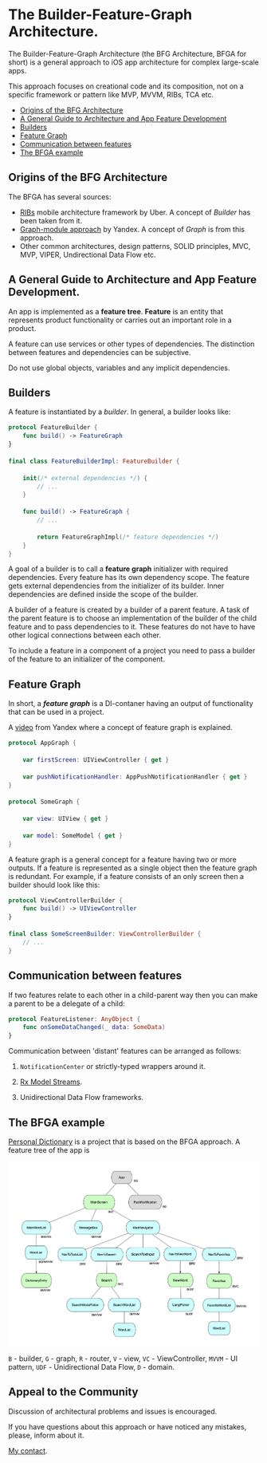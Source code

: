 # The Builder-Feature-Graph Architecture.

The Builder-Feature-Graph Architecture (the BFG Architecture, BFGA for short) is a general approach to iOS app architecture for complex large-scale apps.

This approach focuses on creational code and its composition, not on a specific framework or pattern like MVP, MVVM, RIBs, TCA etc.

* [Origins of the BFG Architecture](#origins-of-the-bfg-architecture)
* [A General Guide to Architecture and App Feature Development](#a-general-guide-to-architecture-and-app-feature-development)
* [Builders](#builders)
* [Feature Graph](#feature-graph)
* [Communication between features](#communication-between-features)
* [The BFGA example](#the-bfga-example)

## Origins of the BFG Architecture

The BFGA has several sources:

* [RIBs](https://github.com/uber/RIBs) mobile architecture framework by Uber. A concept of _Builder_ has been taken from it.
* [Graph-module approach](https://www.youtube.com/watch?v=iN8BtJxRBWs) by Yandex. A concept of _Graph_ is from this approach.
* Other common architectures, design patterns, SOLID principles, MVC, MVP, VIPER, Undirectional Data Flow etc.

## A General Guide to Architecture and App Feature Development.

An app is implemented as a __feature tree__. __Feature__ is an entity that represents product functionality or carries out an important role in a product.

A feature can use services or other types of dependencies. The distinction between features and dependencies can be subjective.

Do not use global objects, variables and any implicit dependencies.

## Builders

A feature is instantiated by a _builder_. In general, a builder looks like:

```swift
protocol FeatureBuilder {
    func build() -> FeatureGraph
}

final class FeatureBuilderImpl: FeatureBuilder {

    init(/* external dependencies */) {
        // ...
    }

    func build() -> FeatureGraph {
        // ...

        return FeatureGraphImpl(/* feature dependencies */)
    }
}
```

A goal of a builder is to call a __feature graph__ initializer with required dependencies. Every feature has its own dependency scope. The feature gets external dependencies from the initializer of its builder. Inner dependencies are defined inside the scope of the builder.

A builder of a feature is created by a builder of a parent feature. A task of the parent feature is to choose an implementation of the builder of the child feature and to pass dependencies to it. These features do not have to have other logical connections between each other.

To include a feature in a component of a project you need to pass a builder of the feature to an initializer of the component.

## Feature Graph

In short, a __*feature graph*__ is a DI-contaner having an output of functionality that can be used in a project.

A [video](https://www.youtube.com/watch?v=iN8BtJxRBWs) from Yandex where a concept of feature graph is explained.

```swift
protocol AppGraph {

    var firstScreen: UIViewController { get }

    var pushNotificationHandler: AppPushNotificationHandler { get }
}

protocol SomeGraph {

    var view: UIView { get }

    var model: SomeModel { get }
}
```

A feature graph is a general concept for a feature having two or more outputs. If a feature is represented as a single object then the feature graph is redundant. For example, if a feature consists of an only screen then a builder should look like this:

```swift
protocol ViewControllerBuilder {
    func build() -> UIViewController
}

final class SomeScreenBuilder: ViewControllerBuilder {
    // ...
}
```

## Communication between features

If two features relate to each other in a child-parent way then you can make a parent to be a delegate of a child:

```swift
protocol FeatureListener: AnyObject {
    func onSomeDataChanged(_ data: SomeData)
}
```

Communication between 'distant' features can be arranged as follows:

1) `NotificationCenter` or strictly-typed wrappers around it.

2) [Rx Model Streams](https://github.com/uber/RIBs/wiki/iOS-Tutorial-3).

3) Unidirectional Data Flow frameworks.

## The BFGA example

[Personal Dictionary](https://github.com/maksimn/personal-dictionary-ios) is a project that is based on the BFGA approach. A feature tree of the app is

![alt text](https://raw.githubusercontent.com/maksimn/personal-dictionary-ios/main/pers-dict-arch.png "")

`B` - builder, `G` - graph, `R` - router, `V` - view, `VC` - ViewController, `MVVM` - UI pattern, `UDF` - Unidirectional Data Flow, `D` - domain.

## Appeal to the Community

Discussion of architectural problems and issues is encouraged. 

If you have questions about this approach or have noticed any mistakes, please, inform about it. 

[My contact](https://t.me/maksimiv).
